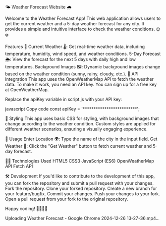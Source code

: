🌤️ Weather Forecast Website 🌧️

Welcome to the Weather Forecast App!
This web application allows users to get the current weather and a 5-day weather forecast for any city. It provides a simple and intuitive interface to check the weather conditions. 🌞❄️

Features 🚀
Current Weather 🌡️: Get real-time weather data, including temperature, humidity, wind speed, and weather conditions.
5-Day Forecast 🌦️: View the forecast for the next 5 days with daily high and low temperatures.
Background Images 🖼️: Dynamic background images change based on the weather condition (sunny, rainy, cloudy, etc.).
📡 API Integration
This app uses the OpenWeatherMap API to fetch the weather data. To make it work, you need an API key. You can sign up for a free key at OpenWeatherMap.

Replace the apiKey variable in script.js with your API key:

javascript
Copy code
const apiKey = '*************************';

🎨 Styling
This app uses basic CSS for styling, with background images that change according to the weather condition. Custom styles are applied for different weather scenarios, ensuring a visually engaging experience.

📝 Usage
Enter Location 🌍: Type the name of the city in the input field.
Get Weather 🌈: Click the "Get Weather" button to fetch current weather and 5-day forecast.

🧑‍💻 Technologies Used
HTML5
CSS3
JavaScript (ES6)
OpenWeatherMap API
Fetch API

🛠️ Development
If you'd like to contribute to the development of this app, you can fork the repository and submit a pull request with your changes.
Fork the repository.
Clone your forked repository.
Create a new branch for your feature/bugfix.
Commit your changes.
Push your changes to your fork.
Open a pull request from your fork to the original repository.

Happy coding! 👩‍💻👨‍💻








Uploading Weather Forecast - Google Chrome 2024-12-26 13-27-36.mp4…
